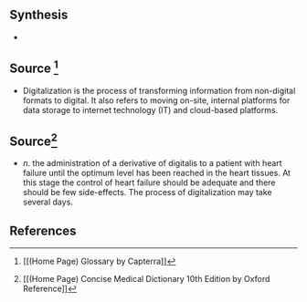 ## Synthesis
- 
## Source [^1]
- Digitalization is the process of transforming information from non-digital formats to digital. It also refers to moving on-site, internal platforms for data storage to internet technology (IT) and cloud-based platforms.
## Source[^2]
- $n$. the administration of a derivative of digitalis to a patient with heart failure until the optimum level has been reached in the heart tissues. At this stage the control of heart failure should be adequate and there should be few side-effects. The process of digitalization may take several days.
## References

[^1]: [[(Home Page) Glossary by Capterra]]
[^2]: [[(Home Page) Concise Medical Dictionary 10th Edition by Oxford Reference]]
